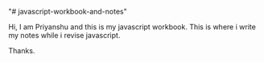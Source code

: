 "# javascript-workbook-and-notes" 


Hi, I am Priyanshu and this is my javascript workbook.
This is where i write my notes while i revise javascript.

Thanks.